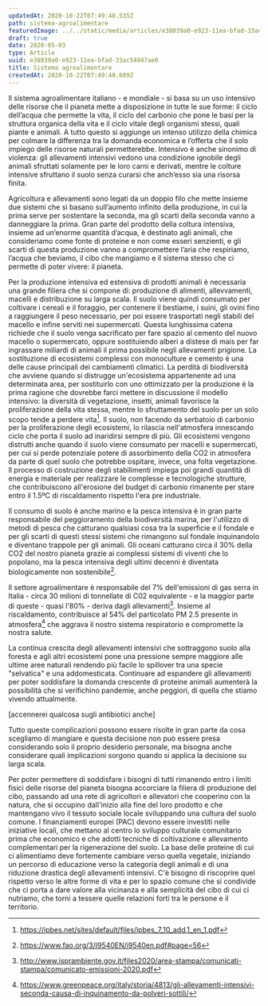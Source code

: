 ```yaml
---
updatedAt: 2020-10-22T07:49:40.535Z
path: sistema-agroalimentare
featuredImage: ../../static/media/articles/e38039a0-e923-11ea-bfad-33ac54947ae0/gettyimages-907966126_optimized.jpg
draft: true
date: 2020-05-03
type: Article
uuid: e38039a0-e923-11ea-bfad-33ac54947ae0
title: Sistema agroalimentare
createdAt: 2020-10-22T07:49:40.609Z
---
```


Il sistema agroalimentare italiano - e mondiale - si basa su un uso intensivo delle risorse che il pianeta mette a disposizione in tutte le sue forme: il ciclo dell’acqua che permette la vita, il ciclo del carbonio che pone le basi per la struttura organica della vita e il ciclo vitale degli organismi stessi, quali piante e animali. A tutto questo si aggiunge un intenso utilizzo della chimica per colmare la differenza tra la domanda economica e l’offerta che il solo impiego delle risorse naturali permetterebbe. Intensivo è anche sinonimo di violenza: gli allevamenti intensivi vedono una condizione ignobile degli animali sfruttati solamente per le loro carni e derivati, mentre le colture intensive sfruttano il suolo senza curarsi che anch’esso sia una risorsa finita.

Agricoltura e allevamenti sono legati da un doppio filo che mette insieme due sistemi che si basano sull’aumento infinito della produzione, in cui la prima serve per sostentare la seconda, ma gli scarti della seconda vanno a danneggiare la prima. Gran parte del prodotto della coltura intensiva, insieme ad un’enorme quantità d’acqua, è destinato agli animali, che consideriamo come fonte di proteine e non come esseri senzienti, e gli scarti di questa produzione vanno a compromettere l’aria che respiriamo, l’acqua che beviamo, il cibo che mangiamo e il sistema stesso che ci permette di poter vivere: il pianeta.

Per la produzione intensiva ed estensiva di prodotti animali è necessaria una grande filiera che si compone di: produzione di alimenti, allevvamenti, macelli e distribuzione su larga scala. Il suolo viene quindi consumato per coltivare i cereali e il foraggio, per contenere il bestiame, i suini, gli ovini fino a raggiungere il peso necessario, per poi essere trasportati negli stabili del macello e infine serviti nei supermercati.
Questa lunghissima catena richiede che il suolo venga sacrificato per fare spazio al cemento del nuovo macello o supermercato, oppure sostituiendo alberi a distese di mais per far ingrassare miliardi di animali il prima possibile negli allevamenti prigione.
La sostituzione di ecosistemi complessi con monoculture e cemento è una delle cause principali dei cambiamenti climatici.
La perdità di biodiversità che avviene quando si distrugge un'ecosistema appartenente ad una determinata area, per sostituirlo con uno ottimizzato per la produzione è la prima ragione che dovrebbe farci mettere in discussione il modello intensivo: la diversità di vegetazione, insetti, animali favorisce la proliferazione della vita stessa, mentre lo sfruttamento del suolo per un solo scopo tende a perdere vita[^1]. Il suolo, non facendo da serbatoio di carbonio per la proliferazione degli ecosistemi, lo rilascia nell'atmosfera innescando ciclo che porta il suolo ad inaridirsi sempre di più.
Gli ecosistemi vengono distrutti anche quando il suolo viene consumato per macelli e supermercati, per cui si perde potenziale potere di assorbimento della CO2 in atmosfera da parte di quel suolo che potrebbe ospitare, invece, una folta vegetazione. Il processo di costruzione degli stabilimenti impiega poi grandi quantità di energia e materiale per realizzare le complesse e tecnologiche strutture, che contribuiscono all'erosione del budget di carbonio rimanente per stare entro il 1.5ºC di riscaldamento rispetto l'era pre industriale.

Il consumo di suolo è anche marino e la pesca intensiva è in gran parte responsabile del peggioramento della biodiversità marina, per l'utilizzo di metodi di pesca che catturano qualsiasi cosa tra la superficie e il fondale e per gli scarti di questi stessi sistemi che rimangono sul fondale inquinandolo e diventano trappole per gli animali.
Gli oceani catturano circa il 30% della CO2 del nostro pianeta grazie ai complessi sistemi di viventi che lo popolano, ma la pesca intensiva degli ultimi decenni è diventata biologicamente non sostenibile[^2].

Il settore agroalimentare è responsabile del 7% dell'emissioni di gas serra in Italia - circa 30 milioni di tonnellate di C02 equivalente - e la maggior parte di queste - quasi l'80% - deriva dagli allevamenti[^3].
Insieme al riscaldamento, contribuisce al 54% del particolato PM 2.5 presente in atmosfera[^4] che aggrava il nostro sistema respiratorio e compromette la nostra salute.

La continua crescita degli allevamenti intensivi che sottraggono suolo alla foresta e agli altri ecosistemi pone una pressione sempre maggiore alle ultime aree naturali rendendo più facile lo spillover tra una specie "selvatica" e una addomesticata. Continuare ad espandere gli allevamenti per poter soddisfare la domanda crescente di proteine animali aumenterà la possibilità che si verifichino pandemie, anche peggiori, di quella che stiamo vivendo attualmente.

[accennerei qualcosa sugli antibiotici anche]

Tutto queste complicazioni possono essere risolte in gran parte da cosa scegliamo di mangiare e questa decisione non può essere presa considerando solo il proprio desiderio personale, ma bisogna anche considerare quali implicazioni sorgono quando si applica la decisione su larga scala.

Per poter permettere di soddisfare i bisogni di tutti rimanendo entro i limiti fisici delle risorse del pianeta bisogna accorciare la filiera di produzione del cibo, passando ad una rete di agricoltori e allevatori che cooperino con la natura, che si occupino dall'inizio alla fine del loro prodotto e che mantengano vivo il tessuto sociale locale sviluppando una cultura del suolo comune.
I finanziamenti europei (PAC) devono essere investiti nelle iniziative locali, che mettano al centro lo sviluppo culturale comunitario prima che economico e che adotti tecniche di coltivazione e allevamento complementari per la rigenerazione del suolo.
La base delle proteine di cui ci alimentiamo deve fortemente cambiare verso quella vegetale, iniziando un percorso di educazione verso la categoria degli animali e di una riduzione drastica degli allevamenti intensivi.
C'è bisogno di riscoprire quel rispetto verso le altre forme di vita e per lo spazio comune che si condivide che ci porta a dare valore alla vicinanza e alla semplicità del cibo di cui ci nutriamo, che torni a tessere quelle relazioni forti tra le persone e il territorio.

[^1]: https://ipbes.net/sites/default/files/ipbes_7_10_add.1_en_1.pdf
[^2]: https://www.fao.org/3/I9540EN/i9540en.pdf#page=56
[^3]: http://www.isprambiente.gov.it/files2020/area-stampa/comunicati-stampa/comunicato-emissioni-2020.pdf
[^4]: https://www.greenpeace.org/italy/storia/4813/gli-allevamenti-intensivi-seconda-causa-di-inquinamento-da-polveri-sottili/
[^5]: http://www.isprambiente.gov.it/files2020/pubblicazioni/rapporti/Rapporto_319_2020.pdf
